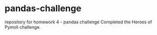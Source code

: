 # pandas-challenge
repository for homework 4 - pandas challenge
Completed the Heroes of Pymoli challenge.
